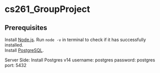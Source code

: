 # cs261_GroupProject

## Prerequisites
Install [Node.js](https://nodejs.org/en/download/). Run `node -v` in terminal to check if it has successfully installed.  
Install [PostgreSQL](https://www.postgresql.org/download/).  

Server Side:
Install Postgres v14
username: postgres
password: postgres
port: 5432
